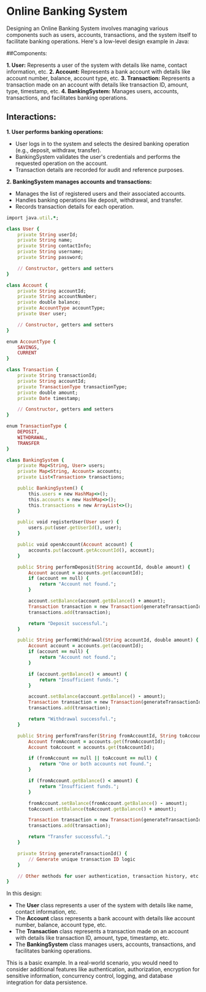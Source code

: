 # Online Banking System

Designing an Online Banking System involves managing various components such as users, accounts, transactions, and the system itself to facilitate banking operations. Here's a low-level design example in Java:

##Components:

**1.  User:** Represents a user of the system with details like name, contact information, etc.
**2.  Account:** Represents a bank account with details like account number, balance, account type, etc.
**3.  Transaction:** Represents a transaction made on an account with details like transaction ID, amount, type, timestamp, etc.
**4.  BankingSystem:** Manages users, accounts, transactions, and facilitates banking operations.

## Interactions:

**1.  User performs banking operations:**

*  User logs in to the system and selects the desired banking operation (e.g., deposit, withdraw, transfer).
*  BankingSystem validates the user's credentials and performs the requested operation on the account.
*  Transaction details are recorded for audit and reference purposes.

**2.  BankingSystem manages accounts and transactions:**
*  Manages the list of registered users and their associated accounts.
*  Handles banking operations like deposit, withdrawal, and transfer.
*  Records transaction details for each operation.

```ruby
import java.util.*;

class User {
    private String userId;
    private String name;
    private String contactInfo;
    private String username;
    private String password;

    // Constructor, getters and setters
}

class Account {
    private String accountId;
    private String accountNumber;
    private double balance;
    private AccountType accountType;
    private User user;

    // Constructor, getters and setters
}

enum AccountType {
    SAVINGS,
    CURRENT
}

class Transaction {
    private String transactionId;
    private String accountId;
    private TransactionType transactionType;
    private double amount;
    private Date timestamp;

    // Constructor, getters and setters
}

enum TransactionType {
    DEPOSIT,
    WITHDRAWAL,
    TRANSFER
}

class BankingSystem {
    private Map<String, User> users;
    private Map<String, Account> accounts;
    private List<Transaction> transactions;

    public BankingSystem() {
        this.users = new HashMap<>();
        this.accounts = new HashMap<>();
        this.transactions = new ArrayList<>();
    }

    public void registerUser(User user) {
        users.put(user.getUserId(), user);
    }

    public void openAccount(Account account) {
        accounts.put(account.getAccountId(), account);
    }

    public String performDeposit(String accountId, double amount) {
        Account account = accounts.get(accountId);
        if (account == null) {
            return "Account not found.";
        }

        account.setBalance(account.getBalance() + amount);
        Transaction transaction = new Transaction(generateTransactionId(), accountId, TransactionType.DEPOSIT, amount, new Date());
        transactions.add(transaction);

        return "Deposit successful.";
    }

    public String performWithdrawal(String accountId, double amount) {
        Account account = accounts.get(accountId);
        if (account == null) {
            return "Account not found.";
        }

        if (account.getBalance() < amount) {
            return "Insufficient funds.";
        }

        account.setBalance(account.getBalance() - amount);
        Transaction transaction = new Transaction(generateTransactionId(), accountId, TransactionType.WITHDRAWAL, amount, new Date());
        transactions.add(transaction);

        return "Withdrawal successful.";
    }

    public String performTransfer(String fromAccountId, String toAccountId, double amount) {
        Account fromAccount = accounts.get(fromAccountId);
        Account toAccount = accounts.get(toAccountId);

        if (fromAccount == null || toAccount == null) {
            return "One or both accounts not found.";
        }

        if (fromAccount.getBalance() < amount) {
            return "Insufficient funds.";
        }

        fromAccount.setBalance(fromAccount.getBalance() - amount);
        toAccount.setBalance(toAccount.getBalance() + amount);

        Transaction transaction = new Transaction(generateTransactionId(), fromAccountId, TransactionType.TRANSFER, amount, new Date());
        transactions.add(transaction);

        return "Transfer successful.";
    }

    private String generateTransactionId() {
        // Generate unique transaction ID logic
    }

    // Other methods for user authentication, transaction history, etc.
}
```

In this design:

*  The **User** class represents a user of the system with details like name, contact information, etc.
*  The **Account** class represents a bank account with details like account number, balance, account type, etc.
*  The **Transaction** class represents a transaction made on an account with details like transaction ID, amount, type, timestamp, etc.
*  The **BankingSystem** class manages users, accounts, transactions, and facilitates banking operations.

This is a basic example. In a real-world scenario, you would need to consider additional features like authentication, authorization, encryption for sensitive information, concurrency control, logging, and database integration for data persistence.
